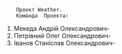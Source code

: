         Проект Weather.
        Команда  Проекта:
  
  
  1. Мекеда Андрій Олександрович-
  2. Петрівний Олег Олександрович-
  3. Іванов Станіслав Олександрович-
                                                   
                                                   
                                                   
                                                   
                                                   
                                                   
                                                   
                                                   
                                                   
                                                   
                                                   
                                                   
                                                   
                                                   
                                                   
                                                   
                                                   
                                                   
                                                   
                                                   
                                                   
                                                   
                                                   
                                                   
                                                   
                                                   
                                                   
